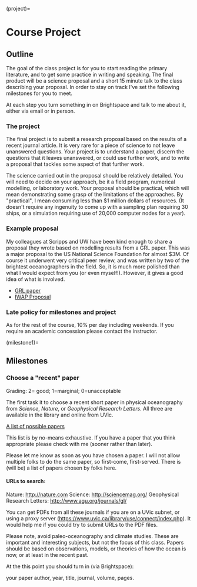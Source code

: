 (project)=
# Course Project

## Outline

The goal of the class project is for you to start reading the primary literature, and to get some practice in writing and speaking. The final product will be a science proposal and a short 15 minute talk to the class describing your proposal. In order to stay on track I've set the following milestones for you to meet.

At each step you turn something in on Brightspace and talk to me about it, either via email or in person.

### The project

The final project is to submit a research proposal based on the results of a recent journal article. It is very rare for a piece of science to not leave unanswered questions. Your project is to understand a paper, discern the questions that it leaves unanswered, or could use further work, and to write a proposal that tackles some aspect of that further work.

The science carried out in the proposal should be relatively detailed. You will need to decide on your approach, be it a field program, numerical modelling, or laboratory work. Your proposal should be practical, which will mean demonstrating some grasp of the limitations of the approaches. By "practical", I mean consuming less than $1 million dollars of resources. (It doesn't require any ingenuity to come up with a sampling plan requiring 30 ships, or a simulation requiring use of 20,000 computer nodes for a year).

### Example proposal

My colleagues at Scripps and UW have been kind enough to share a proposal they wrote based on modelling results from a GRL paper. This was a major proposal to the US National Science Foundation for almost $3M. Of course it underwent very critical peer review, and was written by two of the brightest oceanographers in the field. So, it is much more polished than what I would expect from you (or even myself!). However, it gives a good idea of what is involved.

- [GRL paper](../pdfs/MacKinnon_Winters_05a.pdf)
- [IWAP Proposal](../pdfs/IwapProposal.pdf)

### Late policy for milestones and project

As for the rest of the course, 10% per day including weekends.  If you require an academic concession please contact the instructor.

(milestone1)=
## Milestones


### Choose a "recent" paper

Grading: 2= good; 1=marginal; 0=unacceptable

The first task it to choose a recent short paper in physical oceanography from *Science*, *Nature*, or *Geophysical Research Letters*. All three are available in the library and online from UVic.

[A list of possible papers](./papers)

This list is by no-means exhaustive. If you have a paper that you think appropriate please check with me (sooner rather than later).

Please let me know as soon as you have chosen a paper. I will not allow multiple folks to do the same paper, so first-come, first-served. There is (will be) a list of papers chosen by folks here.

#### URLs to search:

Nature: <http://nature.com>
Science: <http://sciencemag.org/>
Geophysical Research Letters: <http://www.agu.org/journals/gl/>

You can get PDFs from all these journals if you are on a UVic subnet, or using a proxy server (<https://www.uvic.ca/library/use/connect/index.php>). It would help me if you could try to submit URLs to the PDF files.

Please note, avoid paleo-oceanography and climate studies. These are important and interesting subjects, but not the focus of this class. Papers should be based on observations, models, or theories of how the ocean is now, or at least in the recent past.

At the this point you should turn in (via Brightspace):

your paper author, year, title, journal, volume, pages.

###